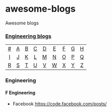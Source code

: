 # awesome-blogs
Awesome blogs

### [Engineering blogs](#Engineering-1)
|     |     |     |     |     |     |     |     |     |
|:-:  |:-:  |:-:  |:-:  |:-:  |:-:  |:-:  |:-:  |:-:  |
| [#](#-engineering) 	| [A](#a-engineering) 	| [B](#b-engineering) 	| [C](#c-engineering) 	| [D](#d-engineering) 	| [E](#e-engineering) 	| [F](#f-engineering) 	| [G](#g-engineering) 	| [H](#h-engineering) 	|
| [I](#i-engineering) 	| [J](#j-engineering) 	| [K](#k-engineering) 	| [L](#l-engineering) 	| [M](#m-engineering) 	| [N](#n-engineering) 	| [O](#o-engineering) 	| [P](#p-engineering) 	| [Q](#q-engineering) 	|
| [R](#r-engineering) 	| [S](#s-engineering) 	| [T](#t-engineering) 	| [U](#u-engineering) 	| [V](#v-engineering) 	| [W](#w-engineering) 	| [X](#x-engineering) 	| [Y](#y-engineering) 	| [Z](#z-engineering)  	|

### Engineering

#### F Engineering
* Facebook https://code.facebook.com/posts/
